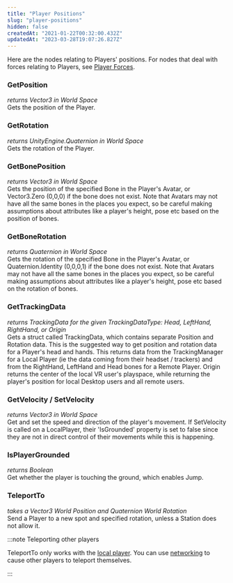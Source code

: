 ```yaml
---
title: "Player Positions"
slug: "player-positions"
hidden: false
createdAt: "2021-01-22T00:32:00.432Z"
updatedAt: "2023-03-28T19:07:26.827Z"
---
```

Here are the nodes relating to Players' positions. For nodes that deal with forces relating to Players, see [Player Forces](/worlds/udon/players/player-forces). 

### GetPosition

_returns Vector3 in World Space_  
Gets the position of the Player.

### GetRotation

_returns UnityEngine.Quaternion in World Space_  
Gets the rotation of the Player.

### GetBonePosition

_returns Vector3 in World Space_  
Gets the position of the specified Bone in the Player's Avatar, or Vector3.Zero (0,0,0) if the bone does not exist. Note that Avatars may not have all the same bones in the places you expect, so be careful making assumptions about attributes like a player's height, pose etc based on the position of bones.

### GetBoneRotation

_returns Quaternion in World Space_  
Gets the rotation of the specified Bone in the Player's Avatar, or Quaternion.Identity (0,0,0,1) if the bone does not exist. Note that Avatars may not have all the same bones in the places you expect, so be careful making assumptions about attributes like a player's height, pose etc based on the rotation of bones.

### GetTrackingData

_returns TrackingData for the given TrackingDataType: Head, LeftHand, RightHand, or Origin_  
Gets a struct called TrackingData, which contains separate Position and Rotation data. This is the suggested way to get position and rotation data for a Player's head and hands. This returns data from the TrackingManager for a Local Player (ie the data coming from their headset / trackers) and from the RightHand, LeftHand and Head bones for a Remote Player. Origin returns the center of the local VR user's playspace, while returning the player's position for local Desktop users and all remote users.

### GetVelocity / SetVelocity

_returns Vector3 in World Space_  
Get and set the speed and direction of the player's movement. If SetVelocity is called on a LocalPlayer, their 'IsGrounded' property is set to false since they are not in direct control of their movements while this is happening.

### IsPlayerGrounded

_returns Boolean_  
Get whether the player is touching the ground, which enables Jump.

### TeleportTo

_takes a Vector3 World Position and Quaternion World Rotation_  
Send a Player to a new spot and specified rotation, unless a Station does not allow it.

:::note Teleporting other players

TeleportTo only works with the [local player](/worlds/udon/players/getting-players/#networkingget-localplayer). You can use [networking](/worlds/udon/networking/) to cause other players to teleport themselves. 

:::

